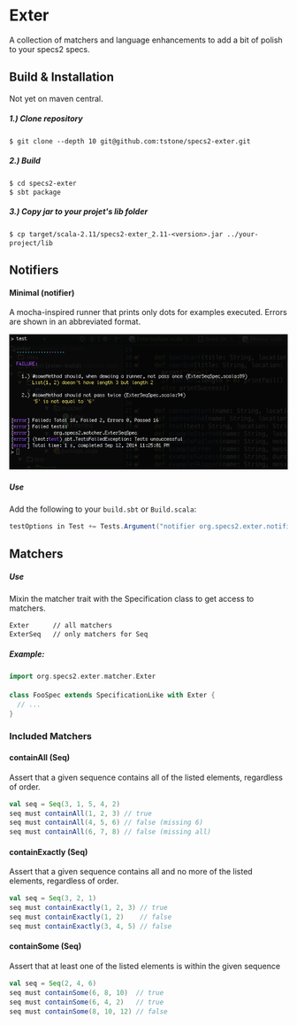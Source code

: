 # Exter

A collection of matchers and language enhancements to add a bit of polish to your specs2 specs.


## Build & Installation

Not yet on maven central.

##### 1.) Clone repository

```shell
$ git clone --depth 10 git@github.com:tstone/specs2-exter.git
```

##### 2.) Build

```shell
$ cd specs2-exter
$ sbt package
```

##### 3.) Copy jar to your projet's lib folder

```shell
$ cp target/scala-2.11/specs2-exter_2.11-<version>.jar ../your-project/lib
```

## Notifiers

#### Minimal (notifier)

A mocha-inspired runner that prints only dots for examples executed.  Errors are shown in an abbreviated format.

![screenshot](https://raw.githubusercontent.com/tstone/specs2-exter/master/doc/minimal-notifier-ss.png)

##### Use

Add the following to your `build.sbt` or `Build.scala`:

```scala
testOptions in Test += Tests.Argument("notifier org.specs2.exter.notifier.Minimal")
```


## Matchers

##### Use

Mixin the matcher trait with the Specification class to get access to matchers.

```
Exter      // all matchers
ExterSeq   // only matchers for Seq
```

##### Example:

```scala
import org.specs2.exter.matcher.Exter

class FooSpec extends SpecificationLike with Exter {
  // ...
}
```

### Included Matchers

#### containAll (Seq)

Assert that a given sequence contains all of the listed elements, regardless of order.

```scala
val seq = Seq(3, 1, 5, 4, 2)
seq must containAll(1, 2, 3) // true
seq must containAll(4, 5, 6) // false (missing 6)
seq must containAll(6, 7, 8) // false (missing all)
```

#### containExactly (Seq)

Assert that a given sequence contains all and no more of the listed elements, regardless of order.

```scala
val seq = Seq(3, 2, 1)
seq must containExactly(1, 2, 3) // true
seq must containExactly(1, 2)    // false
seq must containExactly(3, 4, 5) // false
```
#### containSome (Seq)

Assert that at least one of the listed elements is within the given sequence

```scala
val seq = Seq(2, 4, 6)
seq must containSome(6, 8, 10)  // true
seq must containSome(6, 4, 2)   // true
seq must containSome(8, 10, 12) // false
```